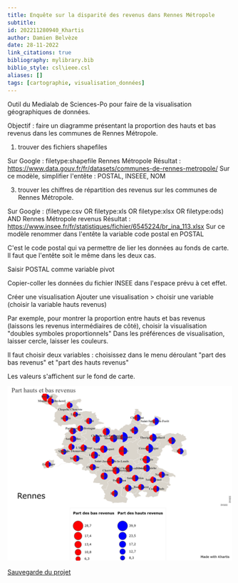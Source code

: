 ```yaml
---
title: Enquête sur la disparité des revenus dans Rennes Métropole
subtitle:
id: 202211280940_Khartis
author: Damien Belvèze
date: 28-11-2022
link_citations: true
bibliography: mylibrary.bib
biblio_style: csl\ieee.csl
aliases: []
tags: [cartographie, visualisation_données]
---
```


Outil du Medialab de Sciences-Po pour faire de la visualisation géographiques de données. 


Objectif : faire un diagramme présentant la proportion des hauts et bas revenus dans les communes de Rennes Métropole. 

1. trouver des fichiers shapefiles

Sur Google : filetype:shapefile Rennes Métropole
Résultat : https://www.data.gouv.fr/fr/datasets/communes-de-rennes-metropole/
Sur ce modèle, simplifier l'entête : POSTAL, INSEEE, NOM

3. trouver les chiffres de répartition des revenus sur les communes de Rennes  Métropole.

Sur Google : (filetype:csv OR filetype:xls OR filetype:xlsx OR filetype:ods) AND Rennes Métropole revenus
Résultat : https://www.insee.fr/fr/statistiques/fichier/6545224/br_ina_113.xlsx
Sur ce modèle renommer dans l'entête la variable code postal en POSTAL

C'est le code postal qui va permettre de lier les données au fonds de carte. Il faut que l'entête soit le même dans les deux cas. 

Saisir POSTAL comme variable pivot

Copier-coller les données du fichier INSEE dans l'espace prévu à cet effet. 

Créer une visualisation
Ajouter une visualisation > choisir une variable (choisir la variable hauts revenus)

Par exemple, pour montrer la proportion entre hauts et bas revenus (laissons les revenus intermédiaires de côté), choisir la visualisation "doubles symboles proportionnels"
Dans les préférences de visualisation, laisser cercle, laisser les couleurs.

Il faut choisir deux variables : choisissez dans le menu déroulant "part des bas revenus" et "part des hauts revenus"

Les valeurs s'affichent sur le fond de carte. 

![](images/khartis_revenus_rennes.png)

[Sauvegarde du projet](Rennes_Metropole_revenus.kh)